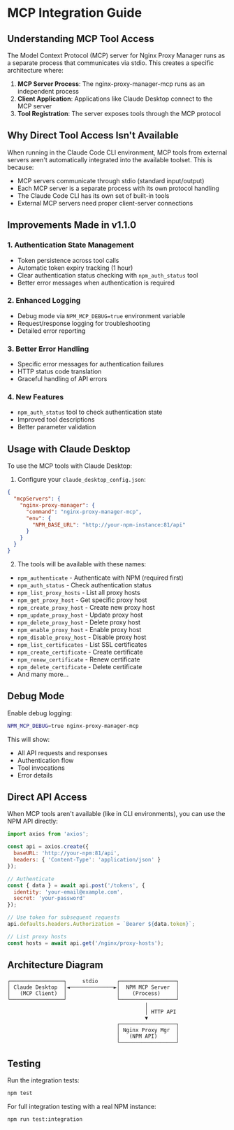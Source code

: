 # MCP Integration Guide

## Understanding MCP Tool Access

The Model Context Protocol (MCP) server for Nginx Proxy Manager runs as a separate process that communicates via stdio. This creates a specific architecture where:

1. **MCP Server Process**: The nginx-proxy-manager-mcp runs as an independent process
2. **Client Application**: Applications like Claude Desktop connect to the MCP server
3. **Tool Registration**: The server exposes tools through the MCP protocol

## Why Direct Tool Access Isn't Available

When running in the Claude Code CLI environment, MCP tools from external servers aren't automatically integrated into the available toolset. This is because:

- MCP servers communicate through stdio (standard input/output)
- Each MCP server is a separate process with its own protocol handling
- The Claude Code CLI has its own set of built-in tools
- External MCP servers need proper client-server connections

## Improvements Made in v1.1.0

### 1. Authentication State Management
- Token persistence across tool calls
- Automatic token expiry tracking (1 hour)
- Clear authentication status checking with `npm_auth_status` tool
- Better error messages when authentication is required

### 2. Enhanced Logging
- Debug mode via `NPM_MCP_DEBUG=true` environment variable
- Request/response logging for troubleshooting
- Detailed error reporting

### 3. Better Error Handling
- Specific error messages for authentication failures
- HTTP status code translation
- Graceful handling of API errors

### 4. New Features
- `npm_auth_status` tool to check authentication state
- Improved tool descriptions
- Better parameter validation

## Usage with Claude Desktop

To use the MCP tools with Claude Desktop:

1. Configure your `claude_desktop_config.json`:
```json
{
  "mcpServers": {
    "nginx-proxy-manager": {
      "command": "nginx-proxy-manager-mcp",
      "env": {
        "NPM_BASE_URL": "http://your-npm-instance:81/api"
      }
    }
  }
}
```

2. The tools will be available with these names:
- `npm_authenticate` - Authenticate with NPM (required first)
- `npm_auth_status` - Check authentication status
- `npm_list_proxy_hosts` - List all proxy hosts
- `npm_get_proxy_host` - Get specific proxy host
- `npm_create_proxy_host` - Create new proxy host
- `npm_update_proxy_host` - Update proxy host
- `npm_delete_proxy_host` - Delete proxy host
- `npm_enable_proxy_host` - Enable proxy host
- `npm_disable_proxy_host` - Disable proxy host
- `npm_list_certificates` - List SSL certificates
- `npm_create_certificate` - Create certificate
- `npm_renew_certificate` - Renew certificate
- `npm_delete_certificate` - Delete certificate
- And many more...

## Debug Mode

Enable debug logging:
```bash
NPM_MCP_DEBUG=true nginx-proxy-manager-mcp
```

This will show:
- All API requests and responses
- Authentication flow
- Tool invocations
- Error details

## Direct API Access

When MCP tools aren't available (like in CLI environments), you can use the NPM API directly:

```javascript
import axios from 'axios';

const api = axios.create({
  baseURL: 'http://your-npm:81/api',
  headers: { 'Content-Type': 'application/json' }
});

// Authenticate
const { data } = await api.post('/tokens', {
  identity: 'your-email@example.com',
  secret: 'your-password'
});

// Use token for subsequent requests
api.defaults.headers.Authorization = `Bearer ${data.token}`;

// List proxy hosts
const hosts = await api.get('/nginx/proxy-hosts');
```

## Architecture Diagram

```
┌─────────────────┐     stdio      ┌──────────────────┐
│ Claude Desktop  │◄──────────────►│  NPM MCP Server  │
│   (MCP Client)  │                │    (Process)     │
└─────────────────┘                └──────────────────┘
                                            │
                                            │ HTTP API
                                            ▼
                                   ┌──────────────────┐
                                   │ Nginx Proxy Mgr  │
                                   │   (NPM API)      │
                                   └──────────────────┘
```

## Testing

Run the integration tests:
```bash
npm test
```

For full integration testing with a real NPM instance:
```bash
npm run test:integration
```
